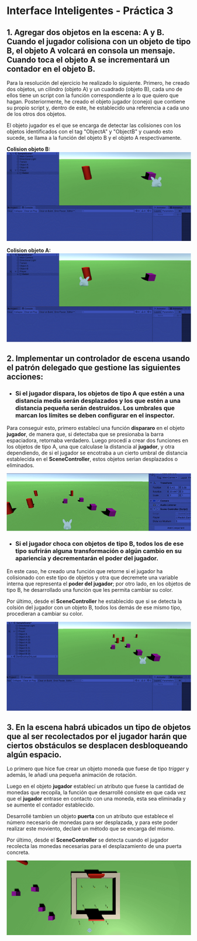 # Interface Inteligentes - Práctica 3

## 1. Agregar dos objetos en la escena: A y B. Cuando el jugador colisiona con un objeto de tipo B, el objeto A volcará en consola un mensaje. Cuando toca el objeto A se incrementará un contador en el objeto B.

Para la resolución del ejercicio he realizado lo siguiente. Primero, he creado dos objetos, un cilindro (objeto A) y un cuadrado (objeto B), cada uno de ellos tiene un script con la función correspondiente a lo que quiero que hagan. Posteriormente, he creado el objeto jugador (conejo) que contiene su propio script y, dentro de este, he establecido una referencia a cada uno de los otros dos objetos.

El objeto jugador es el que se encarga de detectar las colisiones con los objetos identificados con el tag "ObjectA" y "ObjectB" y cuando esto sucede, se llama a la función del objeto B y el objeto A respectivamente.

**Colision objeto B:**
![eje1.1.gif](Images/eje1.1.gif)

**Colision objeto A:**
![eje1.2.gif](Images/eje1.2.gif)

## 2. Implementar un controlador de escena usando el patrón delegado que gestione las siguientes acciones:

* ### Si el jugador dispara, los objetos de tipo A que estén a una distancia media serán desplazados y los que estén a una distancia pequeña serán destruidos. Los umbrales que marcan los límites se deben configurar en el inspector.

Para conseguir esto, primero establecí una función **dispararo** en el objeto **jugador**, de manera que, si detectaba que se presionaba la barra espaciadora, retornaba verdadero. Luego procedí a crear dos funciones en los objetos de tipo A, una que calculase la distancia al **jugador**, y otra  dependiendo, de si el jugador se encotraba a un cierto umbral de distancia establecida en el **SceneController**, estos objetos serian desplazados o eliminados.

![eje2.1.gif](Images/eje2.1.gif)

* ### Si el jugador choca con objetos de tipo B, todos los de ese tipo sufrirán alguna transformación o algún cambio en su apariencia y decrementarán el poder del jugador.

En este caso, he creado una función que retorne si el jugador ha colisionado con este tipo de objetos y otra que decremete una variable interna que representa el **poder del jugador**; por otro lado, en los objetos de tipo B, he desarrollado una función que les permita cambiar su color. 

Por último, desde el **SceneController** he establecido que si se detecta la colsión del jugador con un objeto B, todos los demás de ese mismo tipo, procedieran a cambiar su color.

![eje2.2.gif](Images/eje2.2.gif)

## 3. En la escena habrá ubicados un tipo de objetos que al ser recolectados por el jugador harán que ciertos obstáculos se desplacen desbloqueando algún espacio.

Lo primero que hice fue crear un objeto moneda que fuese de tipo *trigger* y además, le añadí una pequeña animación de rotación.

Luego en el objeto **jugador** establecí un atributo que fuese la cantidad de monedas que recopila, la función que desarrollé consiste en que cada vez que el **jugador** entrase en contacto con una moneda, esta sea eliminada y se aumente el contador establecido.

Desarrollé tambien un objeto **puerta** con un atributo que establece el número necesario de monedas para ser desplazada, y para este poder realizar este moviento, declaré un método que se encarga del mismo.

Por último, desde el **SceneController** se detecta cuando el jugador recolecta las monedas necesarias para el desplazamiento de una puerta concreta.

![eje3.gif](Images/eje3.gif)